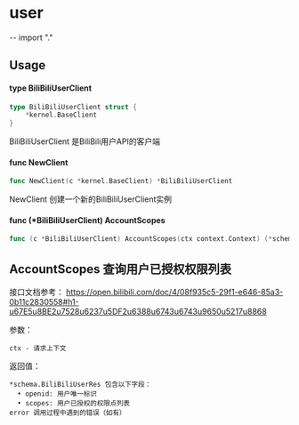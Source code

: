 # user
--
    import "."


## Usage

#### type BiliBiliUserClient

```go
type BiliBiliUserClient struct {
	*kernel.BaseClient
}
```

BiliBiliUserClient 是BiliBili用户API的客户端

#### func  NewClient

```go
func NewClient(c *kernel.BaseClient) *BiliBiliUserClient
```
NewClient 创建一个新的BiliBiliUserClient实例

#### func (*BiliBiliUserClient) AccountScopes

```go
func (c *BiliBiliUserClient) AccountScopes(ctx context.Context) (*schema.BiliBiliUserRes, error)
```
## AccountScopes 查询用户已授权权限列表

接口文档参考：
https://open.bilibili.com/doc/4/08f935c5-29f1-e646-85a3-0b11c2830558#h1-u67E5u8BE2u7528u6237u5DF2u6388u6743u6743u9650u5217u8868

参数：

    ctx - 请求上下文

返回值：

    *schema.BiliBiliUserRes 包含以下字段：
      • openid: 用户唯一标识
      • scopes: 用户已授权的权限点列表
    error 调用过程中遇到的错误（如有）
